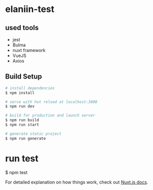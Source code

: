 # elaniin-test

## used tools
- jest
- Bulma
- nuxt framework
- VueJS
- Axios

## Build Setup

```bash
# install dependencies
$ npm install

# serve with hot reload at localhost:3000
$ npm run dev

# build for production and launch server
$ npm run build
$ npm run start

# generate static project
$ npm run generate
```
# run test
$ npm test

For detailed explanation on how things work, check out [Nuxt.js docs](https://nuxtjs.org).
